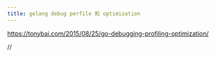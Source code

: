 ```yaml
---
title: golang debug perfile 和 optimization
---
```


https://tonybai.com/2015/08/25/go-debugging-profiling-optimization/


//